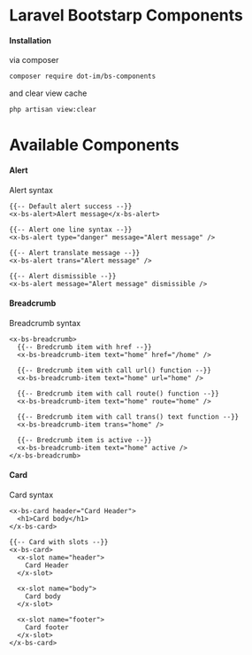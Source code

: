 # Laravel Bootstarp Components

#### Installation
via composer

```bash
composer require dot-im/bs-components
```

and clear view cache

```bash
php artisan view:clear
```

# Available Components

#### Alert
Alert syntax

```blade
{{-- Default alert success --}}
<x-bs-alert>Alert message</x-bs-alert>

{{-- Alert one line syntax --}}
<x-bs-alert type="danger" message="Alert message" />

{{-- Alert translate message --}}
<x-bs-alert trans="Alert message" />

{{-- Alert dismissible --}}
<x-bs-alert message="Alert message" dismissible />
```

#### Breadcrumb
Breadcrumb syntax

```blade
<x-bs-breadcrumb>
  {{-- Bredcrumb item with href --}}
  <x-bs-breadcrumb-item text="home" href="/home" />
  
  {{-- Bredcrumb item with call url() function --}}
  <x-bs-breadcrumb-item text="home" url="home" />
  
  {{-- Bredcrumb item with call route() function --}}
  <x-bs-breadcrumb-item text="home" route="home" />
  
  {{-- Bredcrumb item with call trans() text function --}}
  <x-bs-breadcrumb-item trans="home" />
  
  {{-- Bredcrumb item is active --}}
  <x-bs-breadcrumb-item text="home" active />
</x-bs-breadcrumb>
```

#### Card
Card syntax

```blade
<x-bs-card header="Card Header">
  <h1>Card body</h1>
</x-bs-card>

{{-- Card with slots --}}
<x-bs-card>
  <x-slot name="header">
    Card Header
  </x-slot>
  
  <x-slot name="body">
    Card body
  </x-slot>
  
  <x-slot name="footer">
    Card footer
  </x-slot>
</x-bs-card>
```
